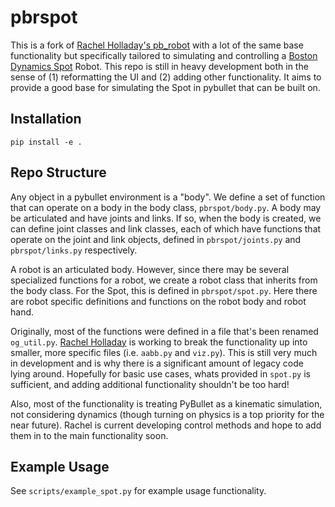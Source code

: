 # pbrspot

This is a fork of [Rachel Holladay's pb_robot](https://github.com/rachelholladay/pb_robot) with a lot of the same base functionality but specifically tailored to simulating and controlling a [Boston Dynamics Spot](https://bostondynamics.com/products/spot/) Robot. This repo is still in heavy development both in the sense of (1) reformatting the UI and (2) adding other functionality. It aims to provide a good base for simulating the Spot in pybullet that can be built on.

## Installation

```
pip install -e .
```

## Repo Structure

Any object in a pybullet environment is a "body". We define a set of function that can operate on a body in the body class, `pbrspot/body.py`. A body may be articulated and have joints and links. If so, when the body is created, we can define joint classes and link classes, each of which have functions that operate on the joint and link objects, defined in `pbrspot/joints.py` and `pbrspot/links.py` respectively. 

A robot is an articulated body. However, since there may be several specialized functions for a robot, we create a robot class that inherits from the body class. For the Spot, this is defined in `pbrspot/spot.py`. Here there are robot specific definitions and functions on the robot body and robot hand. 

Originally, most of the functions were defined in a file that's been renamed `og_util.py`. [Rachel Holladay](https://people.csail.mit.edu/rholladay/) is working to break the functionality up into smaller, more specific files (i.e. `aabb.py` and `viz.py`). This is still very much in development and is why there is a significant amount of legacy code lying around. Hopefully for basic use cases, whats provided in `spot.py` is sufficient, and adding additional functionality shouldn't be too hard!

Also, most of the functionality is treating PyBullet as a kinematic simulation, not considering dynamics (though turning on physics is a top priority for the near future). Rachel is current developing control methods and hope to add them in to the main functionality soon. 

## Example Usage

See `scripts/example_spot.py` for example usage functionality.